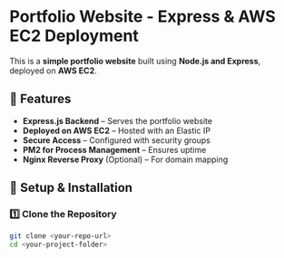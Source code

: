 # Portfolio Website - Express & AWS EC2 Deployment  

This is a **simple portfolio website** built using **Node.js and Express**, deployed on **AWS EC2**.  

## 🚀 Features  
- **Express.js Backend** – Serves the portfolio website  
- **Deployed on AWS EC2** – Hosted with an Elastic IP  
- **Secure Access** – Configured with security groups  
- **PM2 for Process Management** – Ensures uptime  
- **Nginx Reverse Proxy** (Optional) – For domain mapping  

## 📌 Setup & Installation  

### 1️⃣ Clone the Repository  
```sh
git clone <your-repo-url>
cd <your-project-folder>
